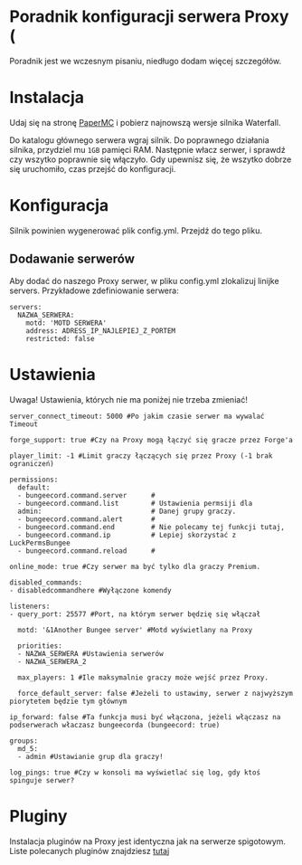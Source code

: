 # Poradnik konfiguracji serwera Proxy (

Poradnik jest we wczesnym pisaniu, niedługo dodam więcej szczegółów.
# Instalacja

Udaj się na stronę [PaperMC](https://papermc.io/downloads) i pobierz najnowszą wersje silnika Waterfall.

Do katalogu głównego serwera wgraj silnik. Do poprawnego działania silnika, przydziel mu `1GB` pamięci RAM. 
Następnie włacz serwer, i sprawdź czy wszytko poprawnie się włączyło. Gdy upewnisz się, że wszytko dobrze się uruchomiło, czas przejść do konfiguracji.

# Konfiguracja

Silnik powinien wygenerować plik config.yml. Przejdź do tego pliku. 

## Dodawanie serwerów

Aby dodać do naszego Proxy serwer, w pliku config.yml zlokalizuj linijke servers.
Przykładowe zdefiniowanie serwera:
```
servers:
  NAZWA_SERWERA:
    motd: 'MOTD SERWERA'
    address: ADRESS_IP_NAJLEPIEJ_Z_PORTEM
    restricted: false
```

# Ustawienia

Uwaga! Ustawienia, których nie ma poniżej nie trzeba zmieniać!

```
server_connect_timeout: 5000 #Po jakim czasie serwer ma wywalać Timeout

forge_support: true #Czy na Proxy mogą łączyć się gracze przez Forge'a

player_limit: -1 #Limit graczy łączących się przez Proxy (-1 brak ograniczeń)

permissions:
  default:
  - bungeecord.command.server      #
  - bungeecord.command.list        # Ustawienia permsiji dla
  admin:                           # Danej grupy graczy.
  - bungeecord.command.alert       #
  - bungeecord.command.end         # Nie polecamy tej funkcji tutaj, 
  - bungeecord.command.ip          # Lepiej skorzystać z LuckPermsBungee
  - bungeecord.command.reload      #

online_mode: true #Czy serwer ma być tylko dla graczy Premium.

disabled_commands:
- disabledcommandhere #Wyłączone komendy

listeners:
- query_port: 25577 #Port, na którym serwer będzię się włączał

  motd: '&1Another Bungee server' #Motd wyświetlany na Proxy

  priorities:
  - NAZWA_SERWERA #Ustawienia serwerów
  - NAZWA_SERWERA_2 

  max_players: 1 #Ile maksymalnie graczy może wejść przez Proxy.

  force_default_server: false #Jeżeli to ustawimy, serwer z najwyższym piorytetem będzie tym głównym

ip_forward: false #Ta funkcja musi być włączona, jeżeli włączasz na podserwerach właczasz bungeecorda (bungeecord: true)

groups:
  md_5:
  - admin #Ustawianie grup dla graczy! 

log_pings: true #Czy w konsoli ma wyświetlać się log, gdy ktoś spinguje serwer?
```

# Pluginy

Instalacja pluginów na Proxy jest identyczna jak na serwerze spigotowym. Liste polecanych pluginów znajdziesz [tutaj](https://github.com/vBagieta/CatCode-DOCS/blob/main/Pluginy/pluginy-proxy.md)
